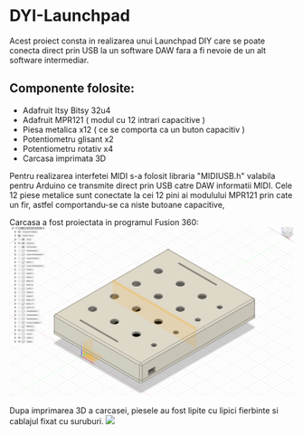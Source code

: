 # DYI-Launchpad
Acest proiect consta in realizarea unui Launchpad DIY care se poate conecta direct prin USB la un software DAW fara a fi nevoie de un alt software intermediar.
## Componente folosite:
* Adafruit Itsy Bitsy 32u4
* Adafruit MPR121 ( modul cu 12 intrari capacitive )
* Piesa metalica x12 ( ce se comporta ca un buton capacitiv )
* Potentiometru glisant x2
* Potentiometru rotativ x4
* Carcasa imprimata 3D

Pentru realizarea interfetei MIDI s-a folosit libraria "MIDIUSB.h" valabila pentru Arduino ce transmite direct prin USB catre DAW informatii MIDI.
Cele 12 piese metalice sunt conectate la cei 12 pini ai modulului MPR121 prin cate un fir, astfel comportandu-se ca niste butoane capacitive, 


Carcasa a fost proiectata in programul Fusion 360:
![](images/screenshot1.png)   

Dupa imprimarea 3D a carcasei, piesele au fost lipite cu lipici fierbinte si cablajul fixat cu suruburi.
![](images/screenshot2.png)
